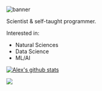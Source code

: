 ![banner](https://user-images.githubusercontent.com/101715326/158585781-04004098-f9e2-40c3-9350-010361799459.png)

<p align="center">
  
Scientist & self-taught programmer.

Interested in:
- Natural Sciences
- Data Science
- ML/AI

</p>

[![Alex's github stats](https://github-readme-stats.vercel.app/api?username=escasinas&theme=monokai&show_icons=true)](https://github.com/escasinas)

![](https://komarev.com/ghpvc/?username=escasinas&color=orange)
